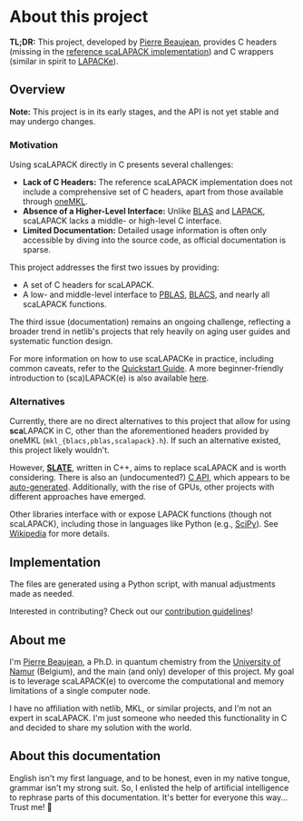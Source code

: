 # About this project

**TL;DR:** This project, developed by [Pierre Beaujean](https://pierrebeaujean.net/), provides C headers (missing in the [reference scaLAPACK implementation](https://www.netlib.org/scalapack/)) and C wrappers (similar in spirit to [LAPACKe](https://netlib.org/lapack/lapacke.html)).

## Overview

**Note:** This project is in its early stages, and the API is not yet stable and may undergo changes.

### Motivation

Using scaLAPACK directly in C presents several challenges:

- **Lack of C Headers:** The reference scaLAPACK implementation does not include a comprehensive set of C headers, apart from those available through [oneMKL](https://www.intel.com/content/www/us/en/developer/tools/oneapi/onemkl.html).
- **Absence of a Higher-Level Interface:** Unlike [BLAS](https://github.com/OpenMathLib/OpenBLAS) and [LAPACK](https://netlib.org/lapack/lapacke.html), scaLAPACK lacks a middle- or high-level C interface.
- **Limited Documentation:** Detailed usage information is often only accessible by diving into the source code, as official documentation is sparse.

This project addresses the first two issues by providing:

- A set of C headers for scaLAPACK.
- A low- and middle-level interface to [PBLAS](https://netlib.org/scalapack/pblas_qref.html), [BLACS](https://netlib.org/blacs/), and nearly all scaLAPACK functions.

The third issue (documentation) remains an ongoing challenge, reflecting a broader trend in netlib's projects that rely heavily on aging user guides and systematic function design.

For more information on how to use scaLAPACKe in practice, including common caveats, refer to the [Quickstart Guide](dev/quickstart.md). 
A more beginner-friendly introduction to (sca)LAPACK(e) is also available [here](dev/tutorial.md).

### Alternatives

Currently, there are no direct alternatives to this project that allow for using **sca**LAPACK in C, other than the aforementioned headers provided by oneMKL (`mkl_{blacs,pblas,scalapack}.h`). If such an alternative existed, this project likely wouldn't.

However, **[SLATE](https://github.com/icl-utk-edu/slate/)**, written in C++, aims to replace scaLAPACK and is worth considering. There is also an (undocumented?) [C API](https://bitbucket.org/icl/slate-tutorial/src/master/c_api/), which appears to be [auto-generated](https://github.com/icl-utk-edu/slate/blob/master/src/c_api/wrappers.cc). Additionally, with the rise of GPUs, other projects with different approaches have emerged.

Other libraries interface with or expose LAPACK functions (though not scaLAPACK), including those in languages like Python (e.g., [SciPy](https://scipy.org/)). See [Wikipedia](https://en.wikipedia.org/wiki/LAPACK) for more details.

## Implementation

The files are generated using a Python script, with manual adjustments made as needed.

Interested in contributing? Check out our [contribution guidelines](contrib/CONTRIBUTING.md)!

## About me

I'm [Pierre Beaujean](https://pierrebeaujean.net), a Ph.D. in quantum chemistry from the [University of Namur](https://unamur.be) (Belgium), and the main (and only) developer of this project. My goal is to leverage scaLAPACK(e) to overcome the computational and memory limitations of a single computer node.

I have no affiliation with netlib, MKL, or similar projects, and I'm not an expert in scaLAPACK. 
I'm just someone who needed this functionality in C and decided to share my solution with the world.


## About this documentation

English isn't my first language, and to be honest, even in my native tongue, grammar isn't my strong suit. 
So, I enlisted the help of artificial intelligence to rephrase parts of this documentation. 
It's better for everyone this way... Trust me! 👼

